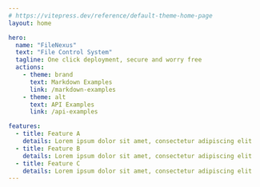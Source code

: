 ```yaml
---
# https://vitepress.dev/reference/default-theme-home-page
layout: home

hero:
  name: "FileNexus"
  text: "File Control System"
  tagline: One click deployment, secure and worry free
  actions:
    - theme: brand
      text: Markdown Examples
      link: /markdown-examples
    - theme: alt
      text: API Examples
      link: /api-examples

features:
  - title: Feature A
    details: Lorem ipsum dolor sit amet, consectetur adipiscing elit
  - title: Feature B
    details: Lorem ipsum dolor sit amet, consectetur adipiscing elit
  - title: Feature C
    details: Lorem ipsum dolor sit amet, consectetur adipiscing elit
---
```


